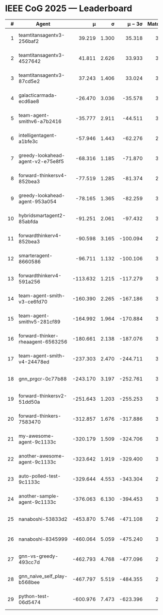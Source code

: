 # IEEE CoG 2025 — Leaderboard

| # | Agent | μ | σ | μ − 3σ | Matches | Updated |
|---:|---|---:|---:|---:|---:|---|
| 1 | teamtitansagentv3-256baf2 | 39.219 | 1.300 | 35.318 | 3672 | 2025-08-18 15:01 |
| 2 | teamtitansagentv3-4527642 | 41.811 | 2.626 | 33.933 | 3700 | 2025-08-18 15:01 |
| 3 | teamtitansagentv3-87cd5e2 | 37.243 | 1.406 | 33.024 | 3372 | 2025-08-18 15:01 |
| 4 | galacticarmada-ecd6ae8 | -26.470 | 3.036 | -35.578 | 3640 | 2025-08-18 15:01 |
| 5 | team-agent-smithv6-a7b2416 | -35.777 | 2.911 | -44.511 | 3460 | 2025-08-18 15:01 |
| 6 | intelligentagent-a1bfe3c | -57.946 | 1.443 | -62.276 | 2766 | 2025-08-18 15:01 |
| 7 | greedy-lookahead-agent-v2-e75e8f5 | -68.316 | 1.185 | -71.870 | 3496 | 2025-08-18 15:01 |
| 8 | forward-thinkersv4-852bea3 | -77.519 | 1.285 | -81.374 | 2863 | 2025-08-18 15:01 |
| 9 | greedy-lookahead-agent-953a054 | -78.165 | 1.365 | -82.259 | 3376 | 2025-08-18 15:01 |
| 10 | hybridsmartagent2-85abfda | -91.251 | 2.061 | -97.432 | 3415 | 2025-08-18 15:01 |
| 11 | forwardthinkerv4-852bea3 | -90.598 | 3.165 | -100.094 | 2872 | 2025-08-18 15:01 |
| 12 | smarteragent-8660586 | -96.711 | 1.132 | -100.106 | 3135 | 2025-08-18 15:01 |
| 13 | forwardthinkerv4-591a256 | -113.632 | 1.215 | -117.279 | 3063 | 2025-08-18 15:01 |
| 14 | team-agent-smith-v3-ce6fd70 | -160.390 | 2.265 | -167.186 | 3852 | 2025-08-18 15:01 |
| 15 | team-agent-smithv5-281cf89 | -164.992 | 1.964 | -170.884 | 3560 | 2025-08-18 15:01 |
| 16 | forward-thinker-rheaagent-6563256 | -180.661 | 2.138 | -187.076 | 3162 | 2025-08-18 15:01 |
| 17 | team-agent-smith-v4-24478ed | -237.303 | 2.470 | -244.711 | 3812 | 2025-08-18 15:01 |
| 18 | gnn_prgcr-0c77b88 | -243.170 | 3.197 | -252.761 | 3450 | 2025-08-18 15:01 |
| 19 | forward-thinkersv2-51dd50a | -251.643 | 1.203 | -255.253 | 3462 | 2025-08-18 15:01 |
| 20 | forward-thinkers-7583470 | -312.857 | 1.676 | -317.886 | 3120 | 2025-08-18 15:01 |
| 21 | my-awesome-agent-9c1133c | -320.179 | 1.509 | -324.706 | 3760 | 2025-08-18 15:01 |
| 22 | another-awesome-agent-9c1133c | -323.642 | 1.919 | -329.400 | 3800 | 2025-08-18 15:01 |
| 23 | auto-polled-test-9c1133c | -329.644 | 4.553 | -343.304 | 2800 | 2025-08-18 15:01 |
| 24 | another-sample-agent-9c1133c | -376.063 | 6.130 | -394.453 | 3260 | 2025-08-18 15:01 |
| 25 | nanaboshi-53833d2 | -453.870 | 5.746 | -471.108 | 2700 | 2025-08-18 15:01 |
| 26 | nanaboshi-8345999 | -460.064 | 5.059 | -475.240 | 3020 | 2025-08-18 15:01 |
| 27 | gnn-vs-greedy-493cc7d | -462.793 | 4.768 | -477.096 | 2840 | 2025-08-18 15:01 |
| 28 | gnn_naive_self_play-b568bee | -467.797 | 5.519 | -484.355 | 2980 | 2025-08-18 15:01 |
| 29 | python-test-06d5474 | -600.976 | 7.473 | -623.396 | 2730 | 2025-08-18 15:01 |
